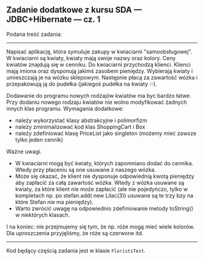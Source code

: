 ## Zadanie dodatkowe z kursu SDA — JDBC+Hibernate — cz. 1

Podana treść zadania:

---
Napisać aplikację, która symuluje zakupy w kwiaciarni "samoobsługowej".
W kwiaciarni są kwiaty, kwiaty mają swoje nazwy oraz kolory. Ceny kwiatów znajdują się w cenniku.
Do kwiaciarni przychodzą klienci. Klienci mają imiona oraz dysponują jakimś zasobem pieniędzy. Wybierają kwiaty i
umieszczają je na wózku sklepowym. Następnie płacą za zawartość wózka i przepakowują ją do pudełka (jakiegoś pudełka na
kwiaty :-).

Dodawanie do programu nowych rodzajów kwiatów ma byc bardzo łatwe.
Przy dodaniu nowego rodzaju kwiatów nie wolno modyfikować żadnych innych klas programu.
Wymagania dodatkowe:

- należy wykorzystać klasy abstrakcyjne i polimorfizm
- należy zminimalizować kod klas ShoppingCart i Box
- należy zdefiniować klasę PriceList jako singleton (możemy mieć zawsze tylko jeden cennik)

Ważne uwagi.

- W kwiaciarni mogą być kwiaty, których zapomniano dodać do cennika. Wtedy przy płaceniu są one usuwane z naszego wózka.
- Może się okazać, że klient nie dysponuje odpowiednią kwotą pieniędzy aby zapłacić za całą zawartość wóżka. Wtedy z
  wózka usuwane są kwiaty, za które klient nie może zapłacić (ale nie pojedyńczo, tylko w kompletach np. po stefan.add(
  new Lilac(3)) usuwane są te trzy bzy na które Stefan nie ma pieniędzy).
- Warto zwrócić uwagę na odpowiednio zdefiniowanie metody toString() w niektórych klasach.

I na koniec: nie przejmujemy się tym, że np. róże mogą mieć wiele kolorów. Dla uproszczenia przyjęliśmy, że róże są
czerwone itd.

---
Kod będący częścią zadania jest w klasie `FloristsTest`.